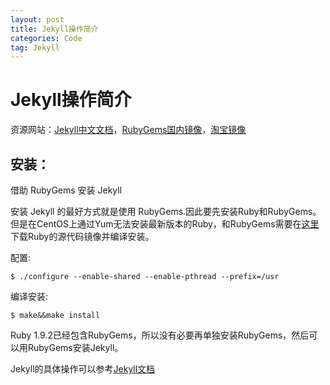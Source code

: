 ```yaml
---
layout: post
title: Jekyll操作简介
categories: Code
tag: Jekyll
---
```


# Jekyll操作简介
资源网站：[Jekyll中文文档](https://www.jekyll.com.cn/)，[RubyGems国内镜像](https://gems.ruby-china.org/)，[淘宝镜像](https://ruby.taobao.org/)
## 安装：
借助 RubyGems 安装 Jekyll

安装 Jekyll 的最好方式就是使用 RubyGems.因此要先安装Ruby和RubyGems。但是在CentOS上通过Yum无法安装最新版本的Ruby，和RubyGems需要在[这里](https://ruby.taobao.org/mirrors/ruby/)下载Ruby的源代码镜像并编译安装。

配置:
```
$ ./configure --enable-shared --enable-pthread --prefix=/usr
```
编译安装:
```
$ make&&make install
```
Ruby 1.9.2已经包含RubyGems，所以没有必要再单独安装RubyGems，然后可以用RubyGems安装Jekyll。

Jekyll的具体操作可以参考[Jekyll文档](https://www.jekyll.com.cn/)